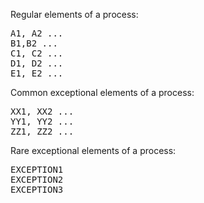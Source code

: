 Regular elements of a process:

<pre>
A1, A2 ...
B1,B2 ...
C1, C2 ...
D1, D2 ...
E1, E2 ...
</pre>

Common exceptional elements of a process:

<pre>
XX1, XX2 ...
YY1, YY2 ...
ZZ1, ZZ2 ...
</pre>

Rare exceptional elements of a process:

<pre>
EXCEPTION1
EXCEPTION2
EXCEPTION3
</pre>
